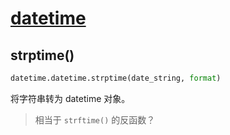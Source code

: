 # [datetime](https://docs.python.org/zh-cn/3/library/datetime.html?highlight=datetime#datetime.datetime.now)

## strptime()

```py
datetime.datetime.strptime(date_string, format)
```

将字符串转为 datetime 对象。

>相当于 `strftime()` 的反函数？  

